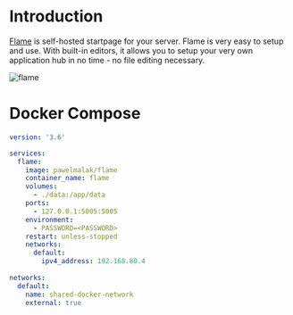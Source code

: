 # Introduction

[Flame](https://github.com/pawelmalak/flame) is self-hosted startpage for your server. Flame is very easy to setup and
use. With built-in editors, it allows you to setup your very own application hub in no time - no file editing necessary.

![flame](/img/flame.bmp)

# Docker Compose

``` yaml
version: '3.6'

services:
  flame:
    image: pawelmalak/flame
    container_name: flame
    volumes:
      - ./data:/app/data
    ports:
      - 127.0.0.1:5005:5005
    environment:
      - PASSWORD=<PASSWORD>
    restart: unless-stopped
    networks:
      default:
        ipv4_address: 192.168.80.4
        
networks:
  default:
    name: shared-docker-network
    external: true
```
